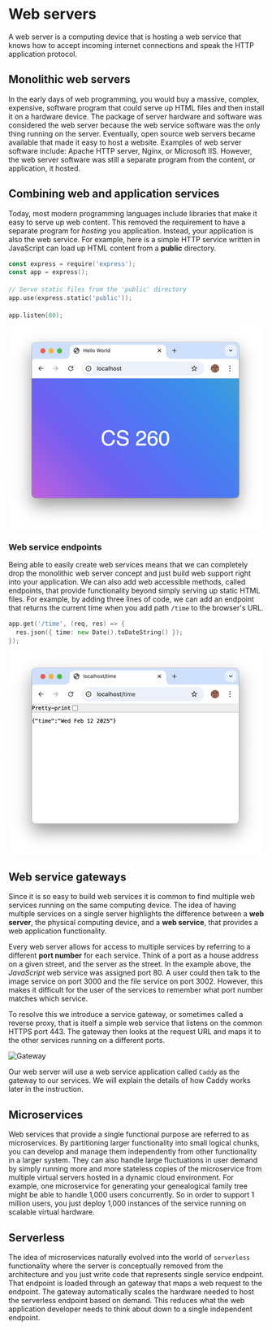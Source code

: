 # Web servers

A web server is a computing device that is hosting a web service that knows how to accept incoming internet connections and speak the HTTP application protocol.

## Monolithic web servers

In the early days of web programming, you would buy a massive, complex, expensive, software program that could serve up HTML files and then install it on a hardware device. The package of server hardware and software was considered the web server because the web service software was the only thing running on the server. Eventually, open source web servers became available that made it easy to host a website. Examples of web server software include: Apache HTTP server, Nginx, or Microsoft IIS. However, the web server software was still a separate program from the content, or application, it hosted.

## Combining web and application services

Today, most modern programming languages include libraries that make it easy to serve up web content. This removed the requirement to have a separate program for _hosting_ you application. Instead, your application is also the web service. For example, here is a simple HTTP service written in JavaScript can load up HTML content from a **public** directory.

```go
const express = require('express');
const app = express();

// Serve static files from the 'public' directory
app.use(express.static('public'));

app.listen(80);
```

![Simple server HTML](simpleServerHtml.png)

### Web service endpoints

Being able to easily create web services means that we can completely drop the monolithic web server concept and just build web support right into your application. We can also add web accessible methods, called endpoints, that provide functionality beyond simply serving up static HTML files. For example, by adding three lines of code, we can add an endpoint that returns the current time when you add path `/time` to the browser's URL.

```go
app.get('/time', (req, res) => {
  res.json({ time: new Date().toDateString() });
});
```

![Simple server endpoint](simpleServerEndpoint.png)

## Web service gateways

Since it is so easy to build web services it is common to find multiple web services running on the same computing device. The idea of having multiple services on a single server highlights the difference between a **web server**, the physical computing device, and a **web service**, that provides a web application functionality.

Every web server allows for access to multiple services by referring to a different **port number** for each service. Think of a port as a house address on a given street, and the server as the street. In the example above, the _JavaScript_ web service was assigned port 80. A user could then talk to the image service on port 3000 and the file service on port 3002. However, this makes it difficult for the user of the services to remember what port number matches which service.

To resolve this we introduce a service gateway, or sometimes called a reverse proxy, that is itself a simple web service that listens on the common HTTPS port 443. The gateway then looks at the request URL and maps it to the other services running on a different ports.

![Gateway](webServersGateway.jpg)

Our web server will use a web service application called `Caddy` as the gateway to our services. We will explain the details of how Caddy works later in the instruction.

## Microservices

Web services that provide a single functional purpose are referred to as microservices. By partitioning larger functionality into small logical chunks, you can develop and manage them independently from other functionality in a larger system. They can also handle large fluctuations in user demand by simply running more and more stateless copies of the microservice from multiple virtual servers hosted in a dynamic cloud environment. For example, one microservice for generating your genealogical family tree might be able to handle 1,000 users concurrently. So in order to support 1 million users, you just deploy 1,000 instances of the service running on scalable virtual hardware.

## Serverless

The idea of microservices naturally evolved into the world of `serverless` functionality where the server is conceptually removed from the architecture and you just write code that represents single service endpoint. That endpoint is loaded through an gateway that maps a web request to the endpoint. The gateway automatically scales the hardware needed to host the serverless endpoint based on demand. This reduces what the web application developer needs to think about down to a single independent endpoint.
